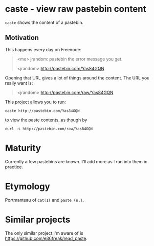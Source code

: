 # caste - view raw pastebin content

`caste` shows the content of a pastebin.

## Motivation

This happens every day on Freenode:

> &lt;me&gt; jrandom: pastebin the error message you get.
> 
> &lt;jrandom&gt; http://pastebin.com/Yas84GQN

Opening that URL gives a lot of things around the content.  The URL you really
want is:

> &lt;jrandom&gt; http://pastebin.com/raw/Yas84GQN

This project allows you to run:

    caste http://pastebin.com/Yas84GQN

to view the paste contents, as though by

    curl -s http://pastebin.com/raw/Yas84GQN


# Maturity

Currently a few pastebins are known.  I'll add more as I run into them in practice.


# Etymology

Portmanteau of `cat(1)` and `paste (n.)`.


# Similar projects

The only similar project I'm aware of is <https://github.com/e36freak/read_paste>.
